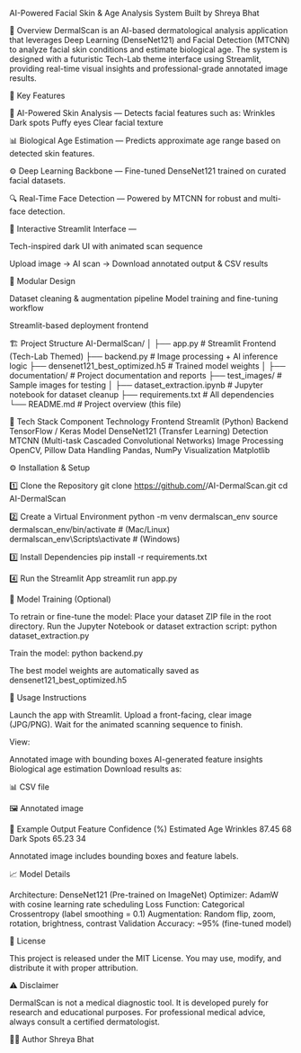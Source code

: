 AI-Powered Facial Skin & Age Analysis System
Built by Shreya Bhat 

📘 Overview
DermalScan is an AI-based dermatological analysis application that leverages Deep Learning (DenseNet121) and Facial Detection (MTCNN) to analyze facial skin conditions and estimate biological age.
The system is designed with a futuristic Tech-Lab theme interface using Streamlit, providing real-time visual insights and professional-grade annotated image results.

🚀 Key Features

🧬 AI-Powered Skin Analysis — Detects facial features such as:
Wrinkles
Dark spots
Puffy eyes
Clear facial texture

📊 Biological Age Estimation — Predicts approximate age range based on detected skin features.

⚙️ Deep Learning Backbone — Fine-tuned DenseNet121 trained on curated facial datasets.

🔍 Real-Time Face Detection — Powered by MTCNN for robust and multi-face detection.

🧠 Interactive Streamlit Interface —

Tech-inspired dark UI with animated scan sequence

Upload image → AI scan → Download annotated output & CSV results

📁 Modular Design

Dataset cleaning & augmentation pipeline
Model training and fine-tuning workflow

Streamlit-based deployment frontend

🏗️ Project Structure
AI-DermalScan/
│
├── app.py                         # Streamlit Frontend (Tech-Lab Themed)
├── backend.py                     # Image processing + AI inference logic
├── densenet121_best_optimized.h5  # Trained model weights
│
├── documentation/                 # Project documentation and reports
├── test_images/                   # Sample images for testing
│
├── dataset_extraction.ipynb       # Jupyter notebook for dataset cleanup
├── requirements.txt               # All dependencies
└── README.md                      # Project overview (this file)

🧰 Tech Stack
Component	Technology
Frontend	Streamlit (Python)
Backend	TensorFlow / Keras
Model	DenseNet121 (Transfer Learning)
Detection	MTCNN (Multi-task Cascaded Convolutional Networks)
Image Processing	OpenCV, Pillow
Data Handling	Pandas, NumPy
Visualization	Matplotlib

⚙️ Installation & Setup

1️⃣ Clone the Repository
git clone https://github.com/<your-username>/AI-DermalScan.git
cd AI-DermalScan

2️⃣ Create a Virtual Environment
python -m venv dermalscan_env
source dermalscan_env/bin/activate   # (Mac/Linux)
dermalscan_env\Scripts\activate      # (Windows)

3️⃣ Install Dependencies
pip install -r requirements.txt

4️⃣ Run the Streamlit App
streamlit run app.py

🧬 Model Training (Optional)

To retrain or fine-tune the model:
Place your dataset ZIP file in the root directory.
Run the Jupyter Notebook or dataset extraction script:
python dataset_extraction.py

Train the model:
python backend.py


The best model weights are automatically saved as
densenet121_best_optimized.h5

🧪 Usage Instructions

Launch the app with Streamlit.
Upload a front-facing, clear image (JPG/PNG).
Wait for the animated scanning sequence to finish.

View:

Annotated image with bounding boxes
AI-generated feature insights
Biological age estimation
Download results as:

📊 CSV file

🖼️ Annotated image

🧠 Example Output
Feature	Confidence (%)	Estimated Age
Wrinkles	               87.45	68
Dark Spots	             65.23	34

Annotated image includes bounding boxes and feature labels.

📈 Model Details

Architecture: DenseNet121 (Pre-trained on ImageNet)
Optimizer: AdamW with cosine learning rate scheduling
Loss Function: Categorical Crossentropy (label smoothing = 0.1)
Augmentation: Random flip, zoom, rotation, brightness, contrast
Validation Accuracy: ~95% (fine-tuned model)

🧾 License

This project is released under the MIT License.
You may use, modify, and distribute it with proper attribution.

⚠️ Disclaimer

DermalScan is not a medical diagnostic tool.
It is developed purely for research and educational purposes.
For professional medical advice, always consult a certified dermatologist.

👩‍💻 Author
Shreya Bhat
